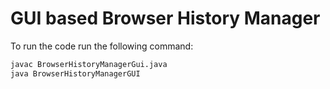 # GUI based Browser History Manager

To run the code run the following command:
```bash 
javac BrowserHistoryManagerGui.java
java BrowserHistoryManagerGUI
